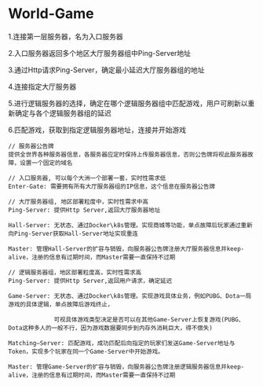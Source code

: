# World-Game
1.连接第一层服务器，名为入口服务器

2.入口服务器返回多个地区大厅服务器组中Ping-Server地址

3.通过Http请求Ping-Server，确定最小延迟大厅服务器组的地址

4.连接指定大厅服务器

5.进行逻辑服务器的选择，确定在哪个逻辑服务器组中匹配游戏，用户可刷新以重新确定与各个逻辑服务器组的延迟

6.匹配游戏，获取到指定逻辑服务器地址，连接并开始游戏

```
// 服务器公告牌
提供全世界各种服务器信息，各服务器应定时保持上传服务器信息，否则公告牌将视此服务器故障，设置一个固定的域名
```

```
// 入口服务器, 可以每个大洲一个部署一套，实时性需求低
Enter-Gate: 需要拥有所有大厅服务器组的IP信息，这个信息在服务器公告牌
```

```
// 大厅服务器组, 地区部署粒度中，实时性需求中高
Ping-Server: 提供Http Server,返回大厅服务器地址

Hall-Server: 无状态、通过Docker\k8s管理。实现商城等功能，单点故障后玩家通过重新向Ping-Server获取Hall-Server地址实现重连

Master: 管理Hall-Server的扩容与销毁，向服务器公告牌注册大厅服务器信息并keep-alive，注册的信息有过期时间，而Master需要一直保持不过期
```

```
// 逻辑服务器组，地区部署粒度高，实时性需求高
Ping-Server: 提供Http Server,返回用户请求，确定延迟

Game-Server: 无状态、通过Docker\k8s管理。实现游戏具体业务，例如PUBG、Dota一局游戏的具体逻辑，单点故障后游戏终止，

             可视具体游戏类型决定是否可以在其他Game-Server上恢复游戏(PUBG、Dota这种多人的一般不行，因为游戏数据要同步到内存外消耗巨大，得不偿失)

Matching—Server: 匹配游戏，成功匹配后向指定的玩家们发送Game-Server地址与Token，实现多个玩家在同一个Game-Server中开始游戏。

Master: 管理Game-Server的扩容与销毁，向服务器公告牌注册逻辑服务器信息并keep-alive，注册的信息有过期时间，而Master需要一直保持不过期
```
